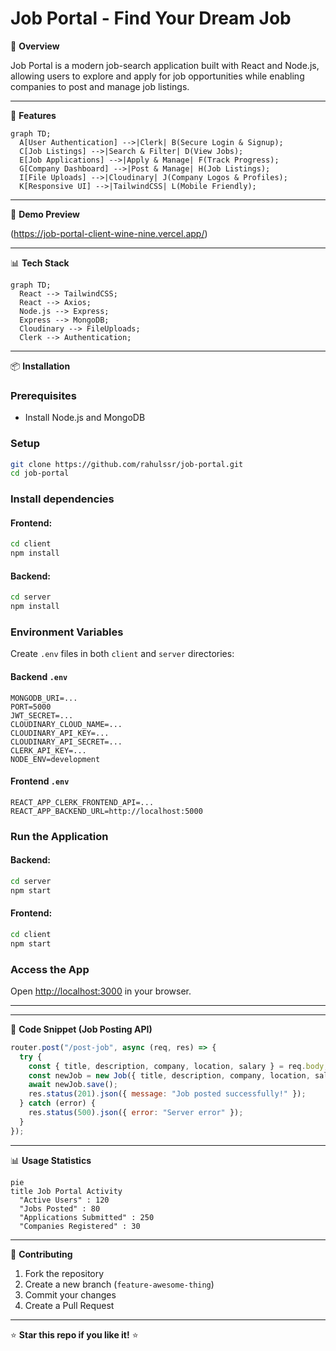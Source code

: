 # Job Portal - Find Your Dream Job

🚀 **Overview**

Job Portal is a modern job-search application built with React and Node.js, allowing users to explore and apply for job opportunities while enabling companies to post and manage job listings.

---

🎨 **Features**

```mermaid
graph TD;
  A[User Authentication] -->|Clerk| B(Secure Login & Signup);
  C[Job Listings] -->|Search & Filter| D(View Jobs);
  E[Job Applications] -->|Apply & Manage| F(Track Progress);
  G[Company Dashboard] -->|Post & Manage| H(Job Listings);
  I[File Uploads] -->|Cloudinary| J(Company Logos & Profiles);
  K[Responsive UI] -->|TailwindCSS| L(Mobile Friendly);
```

---

🎥 **Demo Preview**

(https://job-portal-client-wine-nine.vercel.app/)

---

📊 **Tech Stack**

```mermaid
graph TD;
  React --> TailwindCSS;
  React --> Axios;
  Node.js --> Express;
  Express --> MongoDB;
  Cloudinary --> FileUploads;
  Clerk --> Authentication;
```

---

📦 **Installation**

### Prerequisites
- Install Node.js and MongoDB

### Setup
```bash
git clone https://github.com/rahulssr/job-portal.git
cd job-portal
```

### Install dependencies
#### Frontend:
```bash
cd client
npm install
```
#### Backend:
```bash
cd server
npm install
```

### Environment Variables

Create `.env` files in both `client` and `server` directories:

#### Backend `.env`
```
MONGODB_URI=...
PORT=5000
JWT_SECRET=...
CLOUDINARY_CLOUD_NAME=...
CLOUDINARY_API_KEY=...
CLOUDINARY_API_SECRET=...
CLERK_API_KEY=...
NODE_ENV=development
```

#### Frontend `.env`
```
REACT_APP_CLERK_FRONTEND_API=...
REACT_APP_BACKEND_URL=http://localhost:5000
```

### Run the Application
#### Backend:
```bash
cd server
npm start
```
#### Frontend:
```bash
cd client
npm start
```

### Access the App
Open [http://localhost:3000](http://localhost:5000) in your browser.

---

---

📝 **Code Snippet (Job Posting API)**

```javascript
router.post("/post-job", async (req, res) => {
  try {
    const { title, description, company, location, salary } = req.body;
    const newJob = new Job({ title, description, company, location, salary });
    await newJob.save();
    res.status(201).json({ message: "Job posted successfully!" });
  } catch (error) {
    res.status(500).json({ error: "Server error" });
  }
});
```

---

📊 **Usage Statistics**

```mermaid
pie
title Job Portal Activity
  "Active Users" : 120
  "Jobs Posted" : 80
  "Applications Submitted" : 250
  "Companies Registered" : 30
```

---

🤝 **Contributing**

1. Fork the repository
2. Create a new branch (`feature-awesome-thing`)
3. Commit your changes
4. Create a Pull Request

---


⭐ **Star this repo if you like it!** ⭐
